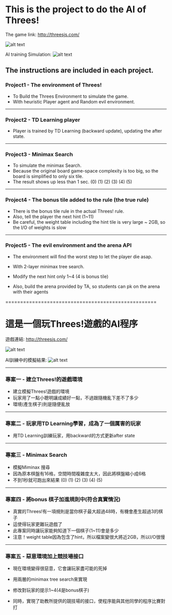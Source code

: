 # This is the project to do the AI of Threes!

The game link:
http://threesjs.com/

![alt text](https://imgur.com/ThmKXas.png)

AI training Simulation:
![alt text](https://imgur.com/bFCAcbw.png)

The instructions are included in each project.
---------------------------------------------------
### Project1 - The environment of Threes!

* To Build the Threes Environment to simulate the game.
* With heuristic Player agent and Random evil environment.
---------------------------------------------------
### Project2 - TD Learning player

* Player is trained by TD Learning (backward update), updating the after state.
---------------------------------------------------
### Project3 - Minimax Search
* To simulate the minimax Search.
* Because the original board game-space complexity is too big, so the board is simplified to only six tile.
* The result shows up less than 1 sec.
(0) (1) (2)
(3) (4) (5)
---------------------------------------------------
### Project4 - The bonus tile added to the rule (the true rule)

* There is the bonus tile rule in the actual Threes! rule.
* Also, tell the player the next hint (1~11)
* Be careful, the weight table including the hint tile is very large ~ 2GB, so the I/O of weights is slow
---------------------------------------------------
### Project5 - The evil environment and the arena API

* The environment will find the worst step to let the player die asap.
* With 2-layer minimax tree search.

* Modify the next hint only 1~4 (4 is bonus tile)
* Also, build the arena provided by TA, so students can pk on the arena with their agents

===================================================

# 這是一個玩Threes!遊戲的AI程序

遊戲連結:
http://threesjs.com/

![alt text](https://imgur.com/ThmKXas.png)

AI訓練中的模擬結果:
![alt text](https://imgur.com/bFCAcbw.png)

---------------------------------------------------
### 專案一 - 建立Threes!的遊戲環境

* 建立模擬Threes!遊戲的環境
* 玩家用了一點小聰明讓成績好一點，不過跟隨機亂下差不了多少
* 環境(產生棋子)則是隨便亂放
---------------------------------------------------
### 專案二 - 玩家用TD Learning學習，成為了一個厲害的玩家

* 用TD Learning訓練玩家，用backward的方式更新after state
---------------------------------------------------
### 專案三 - Minimax Search

* 模擬Miminax 搜尋
* 因為原本棋盤有16格，空間時間複雜度太大，因此將棋盤縮小成6格
* 不到1秒就可跑出來結果
(0) (1) (2)
(3) (4) (5)
---------------------------------------------------
### 專案四 - 將bonus 棋子加進規則中(符合真實情況)

* 真實的Threes!有一項規則是當你棋子最大超過48時，有機會產生超過3的棋子
* 這使得玩家更難玩遊戲了
* 此專案同時讓玩家能夠知道下一個棋子(1~11)會是多少
* 注意！weight table因為包含了hint，所以檔案變很大將近2GB，所以I/O很慢
---------------------------------------------------
### 專案五 - 惡意環境加上競技場接口

* 現在環境變得很惡意，它會讓玩家盡可能的死掉
* 用兩層的minimax tree search來實現

* 修改對玩家的提示1~4(4是bonus棋子)
* 同時，實現了助教所提供的競技場的接口，使程序能與其他同學的程序比賽對打
